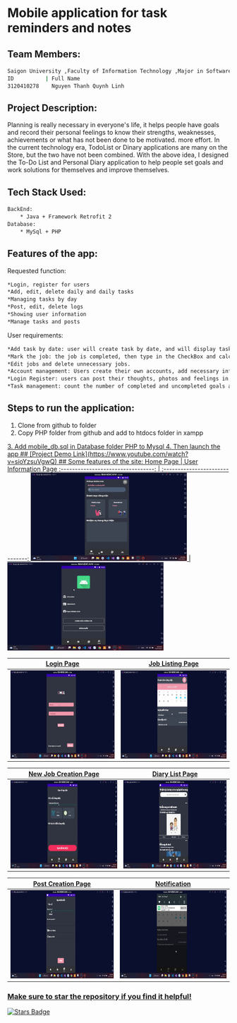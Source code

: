 # Mobile application for task reminders and notes
## Team  Members:
```bash
Saigon University ,Faculty of Information Technology ,Major in Software Engineering
ID          | Full Name
3120410278    Nguyen Thanh Quynh Linh
```
## Project Description:
Planning is really necessary in everyone's life, it helps people have goals and record their personal feelings to know their strengths, weaknesses, achievements or what has not been done to be motivated. more effort. In the current technology era, TodoList or Dinary applications are many on the Store, but the two have not been combined.
With the above idea, I designed the To-Do List and Personal Diary application to help people set goals and work solutions for themselves and improve themselves.
## Tech Stack Used:
```bash
BackEnd:
    * Java + Framework Retrofit 2
Database:
    * MySql + PHP
```
## Features of the app:
Requested function:
```bash
*Login, register for users
*Add, edit, delete daily and daily tasks
*Managing tasks by day
*Post, edit, delete logs
*Showing user information
*Manage tasks and posts
```
User requirements:
```bash
*Add task by date: user will create task by date, and will display task list by date,
*Mark the job: the job is completed, then type in the CheckBox and calculate the number of completed, unfinished and total jobs
*Edit jobs and delete unnecessary jobs.
*Account management: Users create their own accounts, add necessary information and can change their own personal information.
*Login Register: users can post their thoughts, photos and feelings in their personal diary. Users can also edit and delete logs
*Task management: count the number of completed and uncompleted goals and the total number of goals by day
```
## Steps to run the application:
1. Clone from github to folder
2. Copy PHP folder from github and add to htdocs folder in xampp 
<a href="https://github.com/Quynh-Linh-IT/Mobile_application_for_task_reminders_and_notes.git">
3. Add mobile_db.sql in Database folder PHP to Mysql
4. Then launch the app
## [Project Demo Link](https://www.youtube.com/watch?v=sioYzsuVgwQ)
## Some features of the site:
Home Page                   |                   User Information Page
:---------------------------------:        |      :------------------------------:
<img src="Screenshots/HomePage.jpg" height="200">  | <img src="Screenshots/UserInfo.jpg" height="200">

Login Page                   |                   Job Listing Page
:---------------------------------:        |      :------------------------------:
<img src="Screenshots/Login.jpg" height="200">  | <img src="Screenshots/WorkList.jpg" height="200">

New Job Creation Page                   |                   Diary List Page
:---------------------------------:        |      :------------------------------:
<img src="Screenshots/AddTask.jpg" height="200">  | <img src="Screenshots/ListNotes.jpg" height="200">

Post Creation Page                   |                   Notification
:---------------------------------:        |      :------------------------------:
<img src="Screenshots/addNotes.jpg" height="200">  | <img src="Screenshots/Notification.jpg" height="200">
### Make sure to star the repository if you find it helpful!
<a href="https://github.com/Quynh-Linh-IT/Mobile_application_for_task_reminders_and_notes/stargazers"><img src="https://img.shields.io/github/stars/Quynh-Linh-IT/Mobile_application_for_task_reminders_and_notes?color=yellow" alt="Stars Badge"/></a>